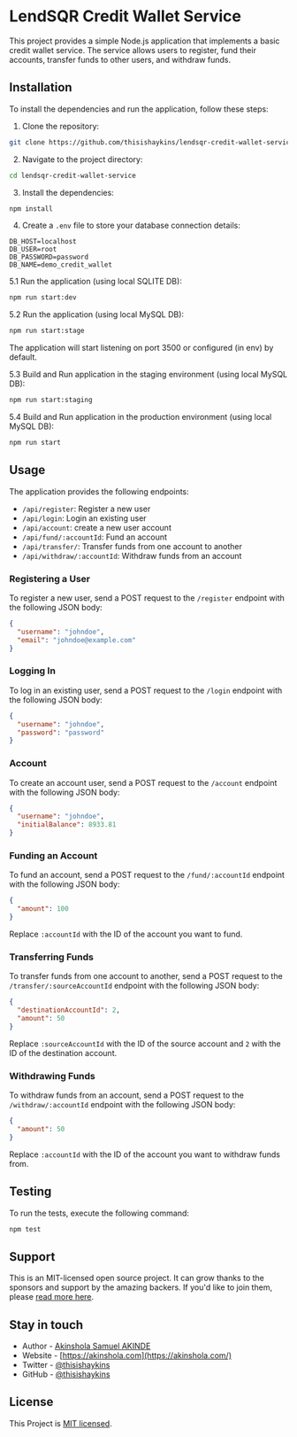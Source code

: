 # LendSQR Credit Wallet Service

This project provides a simple Node.js application that implements a basic credit wallet service. The service allows users to register, fund their accounts, transfer funds to other users, and withdraw funds.

## Installation

To install the dependencies and run the application, follow these steps:

1. Clone the repository:

```bash
git clone https://github.com/thisishaykins/lendsqr-credit-wallet-service.git
```

2. Navigate to the project directory:

```bash
cd lendsqr-credit-wallet-service
```

3. Install the dependencies:

```bash
npm install
```

4. Create a `.env` file to store your database connection details:

```
DB_HOST=localhost
DB_USER=root
DB_PASSWORD=password
DB_NAME=demo_credit_wallet
```

5.1 Run the application (using local SQLITE DB):

```bash
npm run start:dev
```

5.2 Run the application (using local MySQL DB):

```bash
npm run start:stage
```

The application will start listening on port 3500 or configured (in env) by default.

5.3 Build and Run application in the staging environment (using local MySQL DB):

```bash
npm run start:staging
```

5.4 Build and Run application in the production environment (using local MySQL DB):

```bash
npm run start
```

## Usage

The application provides the following endpoints:

- `/api/register`: Register a new user
- `/api/login`: Login an existing user
- `/api/account`: create a new user account
- `/api/fund/:accountId`: Fund an account
- `/api/transfer/`: Transfer funds from one account to another
- `/api/withdraw/:accountId`: Withdraw funds from an account

### Registering a User

To register a new user, send a POST request to the `/register` endpoint with the following JSON body:

```json
{
  "username": "johndoe",
  "email": "johndoe@example.com"
}
```

### Logging In

To log in an existing user, send a POST request to the `/login` endpoint with the following JSON body:

```json
{
  "username": "johndoe",
  "password": "password"
}
```

### Account

To create an account user, send a POST request to the `/account` endpoint with the following JSON body:

```json
{
  "username": "johndoe",
  "initialBalance": 8933.81
}
```

### Funding an Account

To fund an account, send a POST request to the `/fund/:accountId` endpoint with the following JSON body:

```json
{
  "amount": 100
}
```

Replace `:accountId` with the ID of the account you want to fund.

### Transferring Funds

To transfer funds from one account to another, send a POST request to the `/transfer/:sourceAccountId` endpoint with the following JSON body:

```json
{
  "destinationAccountId": 2,
  "amount": 50
}
```

Replace `:sourceAccountId` with the ID of the source account and `2` with the ID of the destination account.

### Withdrawing Funds

To withdraw funds from an account, send a POST request to the `/withdraw/:accountId` endpoint with the following JSON body:

```json
{
  "amount": 50
}
```

Replace `:accountId` with the ID of the account you want to withdraw funds from.

## Testing

To run the tests, execute the following command:

```bash
npm test
```

## Support

This is an MIT-licensed open source project. It can grow thanks to the sponsors and support by the amazing backers. If you'd like to join them, please [read more here](mailto:akinsholasamuel@gmail.com).

## Stay in touch

- Author - [Akinshola Samuel AKINDE](https://linkedin.com/in/akinshola)
- Website - [https://akinshola.com](https://akinshola.com/)
- Twitter - [@thisishaykins](https://twitter.com/thisishaykins)
- GitHub - [@thisishaykins](https://github.com/thisishaykins)

## License

This Project is [MIT licensed](LICENSE).

